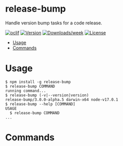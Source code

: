 release-bump
============

Handle version bump tasks for a code release.

[![oclif](https://img.shields.io/badge/cli-oclif-brightgreen.svg)](https://oclif.io)
[![Version](https://img.shields.io/npm/v/release-bump.svg)](https://npmjs.org/package/release-bump)
[![Downloads/week](https://img.shields.io/npm/dw/release-bump.svg)](https://npmjs.org/package/release-bump)
[![License](https://img.shields.io/npm/l/release-bump.svg)](https://github.com/paulshryock/release-bump/blob/master/package.json)

<!-- toc -->
* [Usage](#usage)
* [Commands](#commands)
<!-- tocstop -->
# Usage
<!-- usage -->
```sh-session
$ npm install -g release-bump
$ release-bump COMMAND
running command...
$ release-bump (-v|--version|version)
release-bump/3.0.0-alpha.5 darwin-x64 node-v17.0.1
$ release-bump --help [COMMAND]
USAGE
  $ release-bump COMMAND
...
```
<!-- usagestop -->
# Commands
<!-- commands -->

<!-- commandsstop -->
